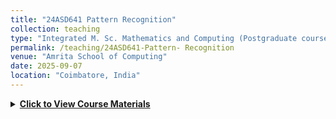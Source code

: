 ```yaml
---
title: "24ASD641 Pattern Recognition"
collection: teaching
type: "Integrated M. Sc. Mathematics and Computing (Postgraduate course)"
permalink: /teaching/24ASD641-Pattern- Recognition
venue: "Amrita School of Computing"
date: 2025-09-07
location: "Coimbatore, India"
---
```


<details>
<summary><a href="https://jayakrishnan-a.github.io/teaching/24ASD641-Pattern-%20Recognition" target="_blank"><strong>Click to View Course Materials</strong></a></summary>

- **K-NN Classification** — [Slides](/files/KNN_Classification_Slides.pdf)  
- **Discriminant Functions** — [Slides](/files/Discriminant_Functions_Slides.pdf)  
- **Minimum Squared Error Discriminant Functions** — [Slides](/files/Minimum_Squared_Error_Discriminant_Functions_Slides.pdf)  
- **Non-Metric Methods Decision Trees** — [Slides](/files/Non_Metric_Methods_Decision_Trees_Slides.pdf)  

</details>